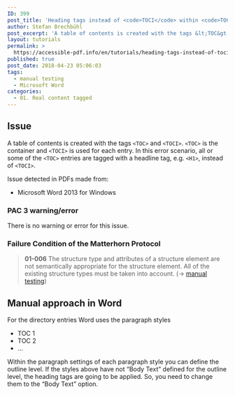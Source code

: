 ```yaml
---
ID: 399
post_title: 'Heading tags instead of <code>TOCI</code> within <code>TOC</code>'
author: Stefan Brechbühl
post_excerpt: 'A table of contents is created with the tags &lt;TOC&gt; and &lt;TOCI&gt;. &lt;TOC&gt; is the container and &lt;TOCI&gt; is used for each entry. In this error scenario, all or some of the &lt;TOC&gt; entries are tagged with a headline tag, e.g. &lt;H1&gt;, instead of &lt;TOCI&gt;.'
layout: tutorials
permalink: >
  https://accessible-pdf.info/en/tutorials/heading-tags-instead-of-toci-within-toc/
published: true
post_date: 2018-04-23 05:06:03
tags:
  - manual testing
  - Microsoft Word
categories:
  - 01. Real content tagged
---
```

## Issue

A table of contents is created with the tags `<TOC>` and `<TOCI>`. `<TOC>` is the container and `<TOCI>` is used for each entry. In this error scenario, all or some of the `<TOC>` entries are tagged with a headline tag, e.g. `<H1>`, instead of `<TOCI>`.

Issue detected in PDFs made from:

*   Microsoft Word 2013 for Windows

### PAC 3 warning/error

There is no warning or error for this issue.

### Failure Condition of the Matterhorn Protocol

> **01-006** The structure type and attributes of a structure element are not semantically appropriate for the structure element. All of the existing structure types must be taken into account. (→ [manual testing][1])

## Manual approach in Word

For the directory entries Word uses the paragraph styles

*   TOC 1
*   TOC 2
*   …

Within the paragraph settings of each paragraph style you can define the outline level. If the styles above have not “Body Text” defined for the outline level, the heading tags are going to be applied. So, you need to change them to the “Body Text” option.

 [1]: https://accessible-pdf.info/en/glossary/#manual-testing